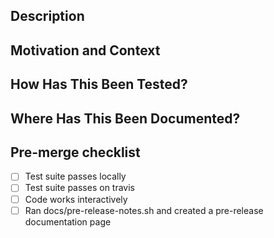 <!--- Provide a general summary of your changes in the Title above -->
## Description
<!--- Describe your changes in detail -->

## Motivation and Context
<!--- Why is this change required? What problem does it solve? -->
<!--- If it fixes an open issue, please link to the issue here. -->

## How Has This Been Tested?
<!--- Please describe in detail how you tested your changes. -->
<!--- Include details of your testing environment, and the tests you ran to -->
<!--- see how your change affects other areas of the code, etc. -->

## Where Has This Been Documented?
<!--  Include where the changes made have been documented. -->
<!--  This can simply be  a comment in the code or updating a docstring -->

<!--
## Screenshots (if appropriate):
-->

## Pre-merge checklist
- [ ] Test suite passes locally
- [ ] Test suite passes on travis
- [ ] Code works interactively
- [ ] Ran docs/pre-release-notes.sh and created a pre-release documentation page
